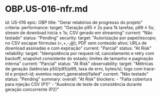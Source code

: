 # OBP.US-016-nfr.md
id: US-016
epic: OBP
title: "Gerar relatórios de progresso do projeto"
criteria:
  performance:
    target: "Geração p95 ≤ 2s para 1k tarefas; p99 ≤ 5s; stream de download inicia ≤ 1s; CSV gerado em streaming"
    current: "Não testado"
    status: "Pending"
  security:
    target: "Autorização por papel/escopo; no CSV escapar fórmulas (=,+,-,@); PDF sem conteúdo ativo; URLs de download assinadas e com expiração"
    current: "Parcial"
    status: "At Risk"
  reliability:
    target: "Idempotência por request-id; cancelamento e retry com backoff; snapshot consistente do estado; limites de tamanho e paginação interna"
    current: "Parcial"
    status: "At Risk"
  observability:
    target: "Métricas de geração (latências p50/p95/p99, taxa de erro, bytes/s); logs com trace-id e project-id; eventos report_generated/failed"
    current: "Não testado"
    status: "Pending"
summary:
  overall: "At Risk"
  blockers:
    - "Falta cobertura para injeção CSV (P1)"
    - "Ausência de teste de consistência durante geração concorrente (P2)"
